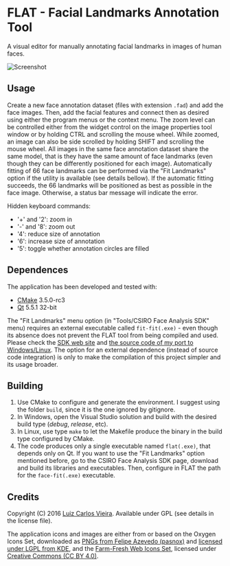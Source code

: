 # FLAT - Facial Landmarks Annotation Tool

A visual editor for manually annotating facial landmarks in images of human faces.

![Screenshot](screenshot.png)

## Usage

Create a new face annotation dataset (files with extension `.fad`) and add the face images. Then, add the facial features and connect then as desired using either the program menus or the context menu. The zoom level can be controlled either from the widget control on the image properties tool window or by holding CTRL and scrolling the mouse wheel. While zoomed, an image can also be side scrolled by holding SHIFT and scrolling the mouse wheel. All images in the same face annotation dataset share the same model, that is they have the same amount of face landmarks (even though they can be differently positioned for each image). Automatically fitting of 66 face landmarks can be performed via the "Fit Landmarks" option if the utility is available (see details bellow). If the automatic fitting succeeds, the 66 landmarks will be positioned as best as possible in the face image. Otherwise, a status bar message will indicate the error.

Hidden keyboard commands:
- '+' and '2': zoom in
- '-' and '8': zoom out
- '4': reduce size of annotation
- '6': increase size of annotation
- '5': toggle whether annotation circles are filled

## Dependences

The application has been developed and tested with:

- [CMake](https://cmake.org/) 3.5.0-rc3
- [Qt](http://www.qt.io/) 5.5.1 32-bit

The "Fit Landmarks" menu option (in "Tools/CSIRO Face Analysis SDK" menu) requires an external executable called `fit-fit(.exe)` - even though its absence does not prevent the FLAT tool from being compiled and used. Please check the [SDK web site](http://face.ci2cv.net/) and [the source code of my port to Windows/Linux](https://github.com/luigivieira/face-analysis-sdk). The option for an external dependence (instead of source code integration) is only to make the compilation of this project simpler and its usage broader.

## Building

1. Use CMake to configure and generate the environment. I suggest using the folder `build`, since it is the one ignored by gitignore.
2. In Windows, open the Visual Studio solution and build with the desired build type (*debug*, *release*, etc).
3. In Linux, use type `make` to let the Makefile produce the binary in the build type configured by CMake.
4. The code produces only a single executable named `flat(.exe)`, that depends only on Qt. If you want to use the "Fit Landmarks" option mentioned before, go to the CSIRO Face Analysis SDK page, download and build its libraries and executables. Then, configure in FLAT the path for the `face-fit(.exe)` executable.

## Credits

Copyright (C) 2016 [Luiz Carlos Vieira](http://www.luiz.vieira.nom.br). Available under GPL (see details in the license file).

The application icons and images are either from or based on the Oxygen Icons Set, downloaded as [PNGs from Felipe Azevedo (pasnox)](https://github.com/pasnox/oxygen-icons-png) and [licensed under LGPL from KDE](https://techbase.kde.org/Projects/Oxygen/Licensing), and the [Farm-Fresh Web Icons Set](http://www.fatcow.com/free-icons), licensed under [Creative Commons (CC BY 4.0)](http://creativecommons.org/licenses/by/4.0/).